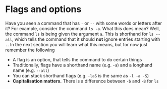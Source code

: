 # Flags and options

Have you seen a command that has `-` or `--` with some words or letters after it? For example, consider the command `ls -a`. What this does mean? Well, the command `ls` is being given the argument `a`. This is shorthand for `ls --all`, which tells the command that it should **not** ignore entries starting with `.`. In the next section you will learn what this means, but for now just remember the following

* A flag is an option, that tells the command to do certain things
* Traditionally, flags have a shorthand name \(e.g. `-a`\) and a longhand name \(e.g. `--all`\)
* You can stack shorthand flags \(e.g. `-laS` is the same as `-l -a -S`\)
* **Capitalisation matters.** There is a difference between `-b` and `-B` for `ls`



